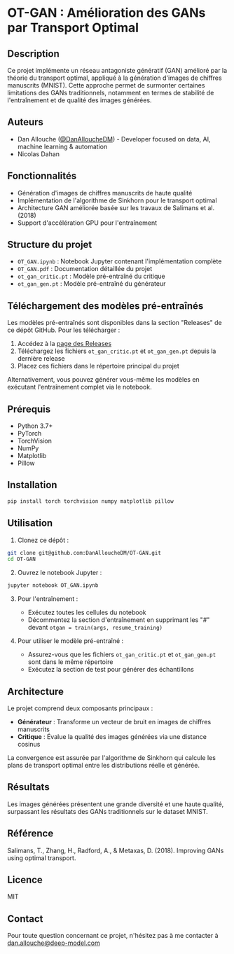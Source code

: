 # OT-GAN : Amélioration des GANs par Transport Optimal

## Description
Ce projet implémente un réseau antagoniste génératif (GAN) amélioré par la théorie du transport optimal, appliqué à la génération d'images de chiffres manuscrits (MNIST). Cette approche permet de surmonter certaines limitations des GANs traditionnels, notamment en termes de stabilité de l'entraînement et de qualité des images générées.

## Auteurs
- Dan Allouche ([@DanAlloucheDM](https://github.com/DanAlloucheDM)) - Developer focused on data, AI, machine learning & automation
- Nicolas Dahan

## Fonctionnalités
- Génération d'images de chiffres manuscrits de haute qualité
- Implémentation de l'algorithme de Sinkhorn pour le transport optimal
- Architecture GAN améliorée basée sur les travaux de Salimans et al. (2018)
- Support d'accélération GPU pour l'entraînement

## Structure du projet
- `OT_GAN.ipynb` : Notebook Jupyter contenant l'implémentation complète
- `OT_GAN.pdf` : Documentation détaillée du projet
- `ot_gan_critic.pt` : Modèle pré-entraîné du critique
- `ot_gan_gen.pt` : Modèle pré-entraîné du générateur

## Téléchargement des modèles pré-entraînés
Les modèles pré-entraînés sont disponibles dans la section "Releases" de ce dépôt GitHub. Pour les télécharger :

1. Accédez à la [page des Releases](https://github.com/DanAlloucheDM/OT-GAN/releases)
2. Téléchargez les fichiers `ot_gan_critic.pt` et `ot_gan_gen.pt` depuis la dernière release
3. Placez ces fichiers dans le répertoire principal du projet

Alternativement, vous pouvez générer vous-même les modèles en exécutant l'entraînement complet via le notebook.

## Prérequis
- Python 3.7+
- PyTorch
- TorchVision
- NumPy
- Matplotlib
- Pillow

## Installation
```bash
pip install torch torchvision numpy matplotlib pillow
```

## Utilisation
1. Clonez ce dépôt :
```bash
git clone git@github.com:DanAlloucheDM/OT-GAN.git
cd OT-GAN
```

2. Ouvrez le notebook Jupyter :
```bash
jupyter notebook OT_GAN.ipynb
```

3. Pour l'entraînement  :
   - Exécutez toutes les cellules du notebook
   - Décommentez la section d'entraînement en supprimant les "#" devant `otgan = train(args, resume_training)`

4. Pour utiliser le modèle pré-entraîné :
   - Assurez-vous que les fichiers `ot_gan_critic.pt` et `ot_gan_gen.pt` sont dans le même répertoire
   - Exécutez la section de test pour générer des échantillons

## Architecture
Le projet comprend deux composants principaux :
- **Générateur** : Transforme un vecteur de bruit en images de chiffres manuscrits
- **Critique** : Évalue la qualité des images générées via une distance cosinus

La convergence est assurée par l'algorithme de Sinkhorn qui calcule les plans de transport optimal entre les distributions réelle et générée.

## Résultats
Les images générées présentent une grande diversité et une haute qualité, surpassant les résultats des GANs traditionnels sur le dataset MNIST.

## Référence
Salimans, T., Zhang, H., Radford, A., & Metaxas, D. (2018). Improving GANs using optimal transport.

## Licence
MIT

## Contact
Pour toute question concernant ce projet, n'hésitez pas à me contacter à [dan.allouche@deep-model.com](mailto:dan.allouche@deep-model.com) 
